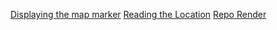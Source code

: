 [Displaying the map marker](https://developers.google.com/maps/documentation/javascript/adding-a-google-map#maps_add_map-typescript) 
[Reading the Location](https://developers.google.com/maps/documentation/geocoding/overview) 
[Repo ](https://github.com/ChaseBENNC9/MapsAPI)
[Render](https://mapsapi.onrender.com/)
